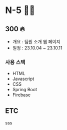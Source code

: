# N-5 🙋‍♀️
## 300 🔥
- 개요 : 팀원 소개 웹 페이지
- 일정 : 23.10.04 ~ 23.10.11

### 사용 스택
- HTML
- Javascript
- CSS
- Spring Boot
- Firebase

## ETC
sss